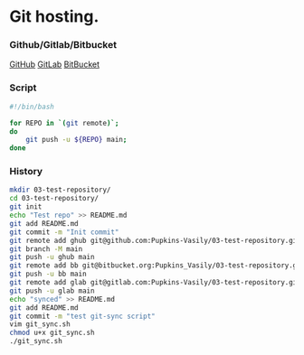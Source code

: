 # Git hosting.

### Github/Gitlab/Bitbucket
[GitHub](https://github.com/Pupkins-Vasily/03-test-repository)
[GitLab](https://gitlab.com/Pupkins-Vasily/03-test-repository)
[BitBucket](https://bitbucket.org/Pupkins_Vasily/03-test-repository)

### Script

```bash
#!/bin/bash

for REPO in `(git remote)`;
do
	git push -u ${REPO} main;
done
```
### History

```bash
mkdir 03-test-repository/
cd 03-test-repository/
git init
echo "Test repo" >> README.md
git add README.md
git commit -m "Init commit"
git remote add ghub git@github.com:Pupkins-Vasily/03-test-repository.git
git branch -M main
git push -u ghub main
git remote add bb git@bitbucket.org:Pupkins_Vasily/03-test-repository.git
git push -u bb main
git remote add glab git@gitlab.com:Pupkins-Vasily/03-test-repository.git
git push -u glab main
echo "synced" >> README.md
git add README.md
git commit -m "test git-sync script"
vim git_sync.sh
chmod u+x git_sync.sh
./git_sync.sh
```

